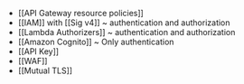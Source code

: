 - [[API Gateway resource policies]]
- [[IAM]] with [[Sig v4]] ~ authentication and authorization
- [[Lambda Authorizers]] ~ authentication and authorization
- [[Amazon Cognito]] ~ Only authentication
- [[API Key]]
- [[WAF]]
- [[Mutual TLS]]
